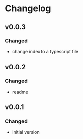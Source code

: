 # Changelog

## v0.0.3
### Changed
- change index to a typescript file

## v0.0.2
### Changed
- readme

## v0.0.1
### Changed
- initial version
